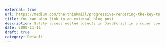 ```yaml
---
external: true
url: https://medium.com/the-thinkmill/progressive-rendering-the-key-to-faster-web-ebfbbece41a4
title: You can also link to an external blog post
description: Safely access nested objects in JavaScript in a super cool way.
date: 2000-11-11
draft: true
category: Default
---
```

